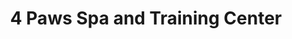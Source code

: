 ---
title: "4 Paws Spa and Training Center"
url: /forest-hill/4-paws-spa-and-training-center/
shop: Tiersalon
---